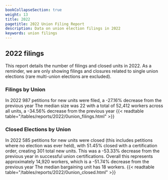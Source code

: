 ```yaml
---
bookCollapseSection: true
weight: 13
title: 2022
pagetitle: 2022 Union Filing Report
description: Data on union election filings in 2022
keywords: union filings
---
```


## 2022 filings

This report details the number of filings and closed units in 2022. As a reminder, we are only showing filings and closures related to single union elections (rare multi-union elections are excluded).

### Filings by Union
In 2022 987 petitions for new units were filed, a -27.16% decrease from the previous year The median size was 22 with a total of 52,412 workers across all units, a -34.56% decrease from the previous year
{{< readtable table="/tables/reports/2022/0union_filings.html" >}}

### Closed Elections by Union
In 2022 585 petitions for new units were closed (this includes petitions where no election was ever held), with 51.45% closed with a certification order, creating 301 total new units. This was a -53.33% decrease from the previous year in successful union certifications. Overall this represents approximately 14,920 workers, which is a -51.74% decrease from the previous year The median bargaining unit has 18 workers.
{{< readtable table="/tables/reports/2022/0union_closed.html" >}}

